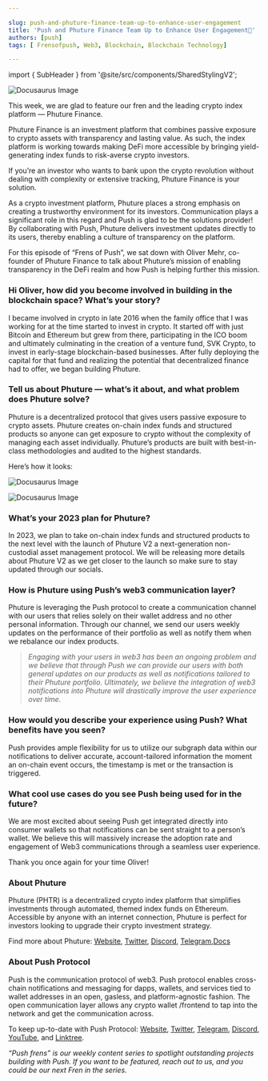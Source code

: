 ```yaml
---

slug: push-and-phuture-finance-team-up-to-enhance-user-engagement
title: 'Push and Phuture Finance Team Up to Enhance User Engagement🐋'
authors: [push]
tags: [ Frensofpush, Web3, Blockchain, Blockchain Technology]

---
```

import { SubHeader } from '@site/src/components/SharedStylingV2';

![Docusaurus Image](./cover-image.webp)

<!--truncate-->

This week, we are glad to feature our fren and the leading crypto index platform — Phuture Finance.

Phuture Finance is an investment platform that combines passive exposure to crypto assets with transparency and lasting value. As such, the index platform is working towards making DeFi more accessible by bringing yield-generating index funds to risk-averse crypto investors.

If you’re an investor who wants to bank upon the crypto revolution without dealing with complexity or extensive tracking, Phuture Finance is your solution.

As a crypto investment platform, Phuture places a strong emphasis on creating a trustworthy environment for its investors. Communication plays a significant role in this regard and Push is glad to be the solutions provider! By collaborating with Push, Phuture delivers investment updates directly to its users, thereby enabling a culture of transparency on the platform.

For this episode of “Frens of Push”, we sat down with Oliver Mehr, co-founder of 
Phuture Finance to talk about Phuture’s mission of enabling transparency in the DeFi realm and how Push is helping further this mission.

### Hi Oliver, how did you become involved in building in the blockchain space? What’s your story?
I became involved in crypto in late 2016 when the family office that I was working for at the time started to invest in crypto. It started off with just Bitcoin and Ethereum but grew from there, participating in the ICO boom and ultimately culminating in the creation of a venture fund, SVK Crypto, to invest in early-stage blockchain-based businesses. After fully deploying the capital for that fund and realizing the potential that decentralized finance had to offer, we began building Phuture.

### Tell us about Phuture — what’s it about, and what problem does Phuture solve?
Phuture is a decentralized protocol that gives users passive exposure to crypto assets. Phuture creates on-chain index funds and structured products so anyone can get exposure to crypto without the complexity of managing each asset individually. Phuture’s products are built with best-in-class methodologies and audited to the highest standards.

Here’s how it looks:

![Docusaurus Image](./image-1.png)

![Docusaurus Image](./image-2.png)

### What’s your 2023 plan for Phuture?
In 2023, we plan to take on-chain index funds and structured products to the next level with the launch of Phuture V2 a next-generation non-custodial asset management protocol. We will be releasing more details about Phuture V2 as we get closer to the launch so make sure to stay updated through our socials.

### How is Phuture using Push’s web3 communication layer?
Phuture is leveraging the Push protocol to create a communication channel with our users that relies solely on their wallet address and no other personal information. Through our channel, we send our users weekly updates on the performance of their portfolio as well as notify them when we rebalance our index products.

<blockquote><i>Engaging with your users in web3 has been an ongoing problem and we believe that through Push we can provide our users with both general updates on our products as well as notifications tailored to their Phuture portfolio. Ultimately, we believe the integration of web3 notifications into Phuture will drastically improve the user experience over time.</i></blockquote>

### How would you describe your experience using Push? What benefits have you seen?
Push provides ample flexibility for us to utilize our subgraph data within our notifications to deliver accurate, account-tailored information the moment an on-chain event occurs, the timestamp is met or the transaction is triggered.

### What cool use cases do you see Push being used for in the future?
We are most excited about seeing Push get integrated directly into consumer wallets so that notifications can be sent straight to a person’s wallet. We believe this will massively increase the adoption rate and engagement of Web3 communications through a seamless user experience.

Thank you once again for your time Oliver!

### About Phuture
Phuture (PHTR) is a decentralized crypto index platform that simplifies investments through automated, themed index funds on Ethereum. Accessible by anyone with an internet connection, Phuture is perfect for investors looking to upgrade their crypto investment strategy.

Find more about Phuture: [Website](https://www.phuture.finance/), [Twitter](https://twitter.com/phuture_finance), [Discord](https://discord.com/invite/frRD3Ck), [Telegram](https://t.me/phuture_group),[Docs](https://docs.phuture.finance/introduction/master)

### About Push Protocol

Push is the communication protocol of web3. Push protocol enables cross-chain notifications and messaging for dapps, wallets, and services tied to wallet addresses in an open, gasless, and platform-agnostic fashion. The open communication layer allows any crypto wallet /frontend to tap into the network and get the communication across.

To keep up-to-date with Push Protocol: [Website](https://push.org/), [Twitter](https://twitter.com/pushprotocol), [Telegram](https://t.me/epnsproject), [Discord](https://discord.gg/pushprotocol), [YouTube](https://www.youtube.com/c/EthereumPushNotificationService), and [Linktree](https://linktr.ee/pushprotocol).


<i>“Push frens” is our weekly content series to spotlight outstanding projects building with Push. If you want to be featured, reach out to us, and you could be our next Fren in the series.</i>




